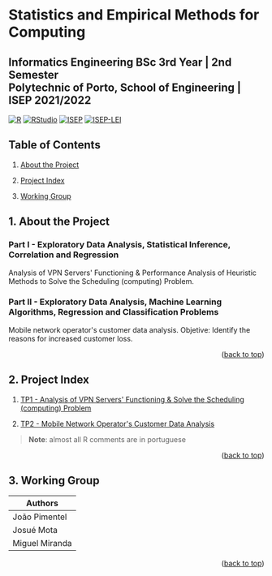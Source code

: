 <a name="readme-top"></a>

# Statistics and Empirical Methods for Computing

## **Informatics Engineering BSc 3rd Year | 2nd Semester**</br>**Polytechnic of Porto, School of Engineering | ISEP 2021/2022**

[![R][R-badge]][R-url]
[![RStudio][RStudio-badge]][RStudio-url]
[![ISEP][ISEP-badge]][ISEP-url]
[![ISEP-LEI][ISEP-LEI-badge]][ISEP-LEI-url]

## Table of Contents

1. [About the Project](#1-about-the-project)

2. [Project Index](#2-project-index)

3. [Working Group](#3-working-group)

## 1. About the Project

### Part I - Exploratory Data Analysis, Statistical Inference, Correlation and Regression
Analysis of VPN Servers' Functioning & Performance Analysis of Heuristic Methods to Solve the Scheduling (computing) Problem.

### Part II - Exploratory Data Analysis, Machine Learning Algorithms, Regression and Classification Problems
Mobile network operator's customer data analysis. Objetive: Identify the reasons for increased customer loss.

<p align="right">(<a href="#readme-top">back to top</a>)</p>

## 2. Project Index

1. [TP1 - Analysis of VPN Servers' Functioning & Solve the Scheduling (computing) Problem](./Part1//)

2. [TP2 - Mobile Network Operator's Customer Data Analysis](./Part2//)

> **Note**: almost all R comments are in portuguese

<p align="right">(<a href="#readme-top">back to top</a>)</p>

## 3. Working Group
| Authors           |
|-------------------|
| João Pimentel     |
| Josué Mota        |
| Miguel Miranda    |

<p align="right">(<a href="#readme-top">back to top</a>)</p>

<!-- MARKDOWN LINKS & IMAGES -->
<!-- https://www.markdownguide.org/basic-syntax/#reference-style-links -->
[R-badge]: https://img.shields.io/badge/R-276DC3.svg?style=for-the-badge&logo=R&logoColor=white
[R-url]: https://www.r-project.org/
[RStudio-badge]: https://img.shields.io/badge/RStudio-75AADB.svg?style=for-the-badge&logo=RStudio&logoColor=white
[RStudio-url]: https://www.rstudio.com/
[ISEP-badge]: https://img.shields.io/badge/ISEP-orange.svg?style=for-the-badge&logo=Leanpub&logoColor=white
[ISEP-url]: https://www.isep.ipp.pt/
[ISEP-LEI-badge]: https://img.shields.io/badge/LEI_BSc-gray.svg?style=for-the-badge&logo=HTMLAcademy&logoColor=white
[ISEP-LEI-url]: https://www.isep.ipp.pt/Course/Course/26